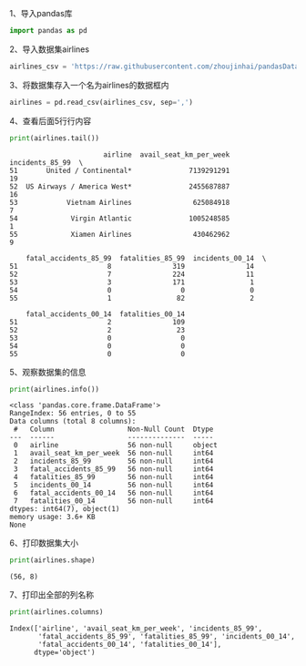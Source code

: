 1、导入pandas库


```python
import pandas as pd
```

2、导入数据集airlines


```python
airlines_csv = 'https://raw.githubusercontent.com/zhoujinhai/pandasData/master/airlines.csv'
```

3、将数据集存入一个名为airlines的数据框内


```python
airlines = pd.read_csv(airlines_csv, sep=',')
```

4、查看后面5行行内容


```python
print(airlines.tail())
```

                           airline  avail_seat_km_per_week  incidents_85_99  \
    51       United / Continental*              7139291291               19   
    52  US Airways / America West*              2455687887               16   
    53            Vietnam Airlines               625084918                7   
    54             Virgin Atlantic              1005248585                1   
    55             Xiamen Airlines               430462962                9   
    
        fatal_accidents_85_99  fatalities_85_99  incidents_00_14  \
    51                      8               319               14   
    52                      7               224               11   
    53                      3               171                1   
    54                      0                 0                0   
    55                      1                82                2   
    
        fatal_accidents_00_14  fatalities_00_14  
    51                      2               109  
    52                      2                23  
    53                      0                 0  
    54                      0                 0  
    55                      0                 0  
    

5、观察数据集的信息


```python
print(airlines.info())
```

    <class 'pandas.core.frame.DataFrame'>
    RangeIndex: 56 entries, 0 to 55
    Data columns (total 8 columns):
     #   Column                  Non-Null Count  Dtype 
    ---  ------                  --------------  ----- 
     0   airline                 56 non-null     object
     1   avail_seat_km_per_week  56 non-null     int64 
     2   incidents_85_99         56 non-null     int64 
     3   fatal_accidents_85_99   56 non-null     int64 
     4   fatalities_85_99        56 non-null     int64 
     5   incidents_00_14         56 non-null     int64 
     6   fatal_accidents_00_14   56 non-null     int64 
     7   fatalities_00_14        56 non-null     int64 
    dtypes: int64(7), object(1)
    memory usage: 3.6+ KB
    None
    

6、打印数据集大小


```python
print(airlines.shape)
```

    (56, 8)
    

7、打印出全部的列名称


```python
print(airlines.columns)
```

    Index(['airline', 'avail_seat_km_per_week', 'incidents_85_99',
           'fatal_accidents_85_99', 'fatalities_85_99', 'incidents_00_14',
           'fatal_accidents_00_14', 'fatalities_00_14'],
          dtype='object')
    
